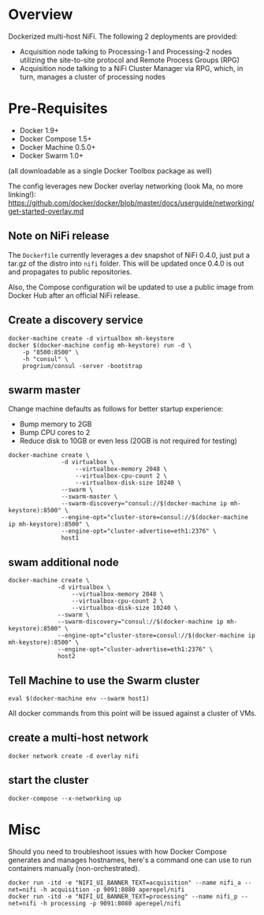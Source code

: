 # Overview

Dockerized multi-host NiFi. The following 2 deployments are provided:
- Acquisition node talking to Processing-1 and Processing-2 nodes utilizing the site-to-site protocol
and Remote Process Groups (RPG)
- Acquisition node talking to a NiFi Cluster Manager via RPG, which, in turn, manages a cluster of processing nodes

# Pre-Requisites
- Docker 1.9+
- Docker Compose 1.5+
- Docker Machine 0.5.0+
- Docker Swarm 1.0+

(all downloadable as a single Docker Toolbox package as well)

The config leverages new Docker overlay networking (look Ma, no more linking!): https://github.com/docker/docker/blob/master/docs/userguide/networking/get-started-overlay.md

## Note on NiFi release
The `Dockerfile` currently leverages a dev snapshot of NiFi 0.4.0, just put a tar.gz
of the distro into `nifi` folder. This will be updated once 0.4.0 is out and propagates
to public repositories.

Also, the Compose configuration wil be updated to use a public image from Docker Hub after
an official NiFi release.

## Create a discovery service
```
docker-machine create -d virtualbox mh-keystore
docker $(docker-machine config mh-keystore) run -d \
    -p "8500:8500" \
    -h "consul" \
    progrium/consul -server -bootstrap
```

## swarm master
Change machine defaults as follows for better startup experience:
- Bump memory to 2GB
- Bump CPU cores to 2
- Reduce disk to 10GB or even less (20GB is not required for testing)

```
docker-machine create \
               -d virtualbox \
                   --virtualbox-memory 2048 \
                   --virtualbox-cpu-count 2 \
                   --virtualbox-disk-size 10240 \
               --swarm \
               --swarm-master \
               --swarm-discovery="consul://$(docker-machine ip mh-keystore):8500" \
               --engine-opt="cluster-store=consul://$(docker-machine ip mh-keystore):8500" \
               --engine-opt="cluster-advertise=eth1:2376" \
               host1
```

## swam additional node
```
docker-machine create \
              -d virtualbox \
                  --virtualbox-memory 2048 \
                  --virtualbox-cpu-count 2 \
                  --virtualbox-disk-size 10240 \
              --swarm \
              --swarm-discovery="consul://$(docker-machine ip mh-keystore):8500" \
              --engine-opt="cluster-store=consul://$(docker-machine ip mh-keystore):8500" \
              --engine-opt="cluster-advertise=eth1:2376" \
              host2
```

## Tell Machine to use the Swarm cluster
```
eval $(docker-machine env --swarm host1)
```
All docker commands from this point will be issued against a cluster of VMs.

## create a multi-host network
```
docker network create -d overlay nifi
```

## start the cluster
```
docker-compose --x-networking up
```

# Misc
Should you need to troubleshoot issues with how Docker Compose generates and manages hostnames, here's a command one
can use to run containers manually (non-orchestrated).

```
docker run -itd -e "NIFI_UI_BANNER_TEXT=acquisition" --name nifi_a --net=nifi -h acquisition -p 9091:8080 aperepel/nifi
docker run -itd -e "NIFI_UI_BANNER_TEXT=processing" --name nifi_p --net=nifi -h processing -p 9091:8080 aperepel/nifi
```
